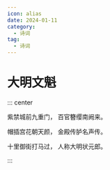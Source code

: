 ```yaml
---
icon: alias
date: 2024-01-11
category:
  - 诗词
tag:
  - 诗词
---
```


# 大明文魁

<!-- more -->


::: center

紫禁城前九重门， 百官簪缨南阙来。

帽插宫花朝天颜， 金殿传胪名声传。

十里御街打马过， 人称大明状元郎。

:::